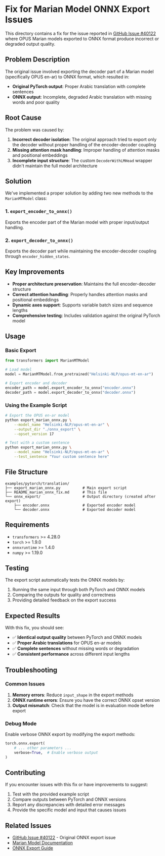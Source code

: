 # Fix for Marian Model ONNX Export Issues

This directory contains a fix for the issue reported in [GitHub Issue #40122](https://github.com/huggingface/transformers/issues/40122) where OPUS Marian models exported to ONNX format produce incorrect or degraded output quality.

## Problem Description

The original issue involved exporting the decoder part of a Marian model (specifically OPUS en-ar) to ONNX format, which resulted in:

- **Original PyTorch output**: Proper Arabic translation with complete sentences
- **ONNX output**: Incomplete, degraded Arabic translation with missing words and poor quality

## Root Cause

The problem was caused by:

1. **Incorrect decoder isolation**: The original approach tried to export only the decoder without proper handling of the encoder-decoder coupling
2. **Missing attention mask handling**: Improper handling of attention masks and positional embeddings
3. **Incomplete input structure**: The custom `DecoderWithLMHead` wrapper didn't maintain the full model architecture

## Solution

We've implemented a proper solution by adding two new methods to the `MarianMTModel` class:

### 1. `export_encoder_to_onnx()`

Exports the encoder part of the Marian model with proper input/output handling.

### 2. `export_decoder_to_onnx()`

Exports the decoder part while maintaining the encoder-decoder coupling through `encoder_hidden_states`.

## Key Improvements

- **Proper architecture preservation**: Maintains the full encoder-decoder structure
- **Correct attention handling**: Properly handles attention masks and positional embeddings
- **Dynamic axes support**: Supports variable batch sizes and sequence lengths
- **Comprehensive testing**: Includes validation against the original PyTorch model

## Usage

### Basic Export

```python
from transformers import MarianMTModel

# Load model
model = MarianMTModel.from_pretrained("Helsinki-NLP/opus-mt-en-ar")

# Export encoder and decoder
encoder_path = model.export_encoder_to_onnx("encoder.onnx")
decoder_path = model.export_decoder_to_onnx("decoder.onnx")
```

### Using the Example Script

```bash
# Export the OPUS en-ar model
python export_marian_onnx.py \
    --model_name "Helsinki-NLP/opus-mt-en-ar" \
    --output_dir "./onnx_export" \
    --opset_version 17

# Test with a custom sentence
python export_marian_onnx.py \
    --model_name "Helsinki-NLP/opus-mt-en-ar" \
    --test_sentence "Your custom sentence here"
```

## File Structure

```
examples/pytorch/translation/
├── export_marian_onnx.py          # Main export script
├── README_marian_onnx_fix.md      # This file
└── onnx_export/                   # Output directory (created after export)
    ├── encoder.onnx               # Exported encoder model
    └── decoder.onnx               # Exported decoder model
```

## Requirements

- `transformers` >= 4.28.0
- `torch` >= 1.9.0
- `onnxruntime` >= 1.4.0
- `numpy` >= 1.19.0

## Testing

The export script automatically tests the ONNX models by:

1. Running the same input through both PyTorch and ONNX models
2. Comparing the outputs for quality and correctness
3. Providing detailed feedback on the export success

## Expected Results

With this fix, you should see:

- ✅ **Identical output quality** between PyTorch and ONNX models
- ✅ **Proper Arabic translations** for OPUS en-ar models
- ✅ **Complete sentences** without missing words or degradation
- ✅ **Consistent performance** across different input lengths

## Troubleshooting

### Common Issues

1. **Memory errors**: Reduce `input_shape` in the export methods
2. **ONNX runtime errors**: Ensure you have the correct ONNX opset version
3. **Output mismatch**: Check that the model is in evaluation mode before export

### Debug Mode

Enable verbose ONNX export by modifying the export methods:

```python
torch.onnx.export(
    # ... other parameters ...
    verbose=True,  # Enable verbose output
)
```

## Contributing

If you encounter issues with this fix or have improvements to suggest:

1. Test with the provided example script
2. Compare outputs between PyTorch and ONNX versions
3. Report any discrepancies with detailed error messages
4. Provide the specific model and input that causes issues

## Related Issues

- [GitHub Issue #40122](https://github.com/huggingface/transformers/issues/40122) - Original ONNX export issue
- [Marian Model Documentation](https://huggingface.co/docs/transformers/model_doc/marian)
- [ONNX Export Guide](https://huggingface.co/docs/transformers/serialization#export-to-onnx) 